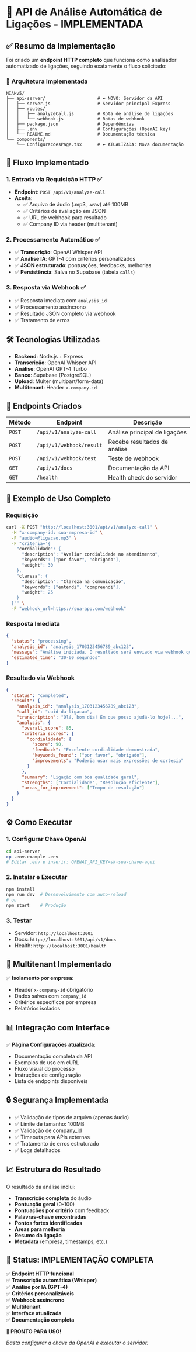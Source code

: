 # 🎯 API de Análise Automática de Ligações - IMPLEMENTADA

## ✅ Resumo da Implementação

Foi criado um **endpoint HTTP completo** que funciona como analisador automatizado de ligações, seguindo exatamente o fluxo solicitado:

### 🔧 Arquitetura Implementada

```
NIAHv5/
├── api-server/                    # ← NOVO: Servidor da API
│   ├── server.js                  # Servidor principal Express
│   ├── routes/
│   │   ├── analyzeCall.js         # Rota de análise de ligações
│   │   └── webhook.js             # Rotas de webhook
│   ├── package.json               # Dependências
│   ├── .env                       # Configurações (OpenAI key)
│   └── README.md                  # Documentação técnica
└── components/
    └── ConfiguracoesPage.tsx      # ← ATUALIZADA: Nova documentação
```

## 🚀 Fluxo Implementado

### 1. **Entrada via Requisição HTTP** ✅
- **Endpoint**: `POST /api/v1/analyze-call`
- **Aceita**:
  - ✅ Arquivo de áudio (.mp3, .wav) até 100MB
  - ✅ Critérios de avaliação em JSON
  - ✅ URL de webhook para resultado
  - ✅ Company ID via header (multitenant)

### 2. **Processamento Automático** ✅
- ✅ **Transcrição**: OpenAI Whisper API
- ✅ **Análise IA**: GPT-4 com critérios personalizados
- ✅ **JSON estruturado**: pontuações, feedbacks, melhorias
- ✅ **Persistência**: Salva no Supabase (tabela `calls`)

### 3. **Resposta via Webhook** ✅
- ✅ Resposta imediata com `analysis_id`
- ✅ Processamento assíncrono
- ✅ Resultado JSON completo via webhook
- ✅ Tratamento de erros

## 🛠️ Tecnologias Utilizadas

- **Backend**: Node.js + Express
- **Transcrição**: OpenAI Whisper API
- **Análise**: OpenAI GPT-4 Turbo
- **Banco**: Supabase (PostgreSQL)
- **Upload**: Multer (multipart/form-data)
- **Multitenant**: Header `x-company-id`

## 📡 Endpoints Criados

| Método | Endpoint | Descrição |
|--------|----------|-----------|
| `POST` | `/api/v1/analyze-call` | Análise principal de ligações |
| `POST` | `/api/v1/webhook/result` | Recebe resultados de análise |
| `POST` | `/api/v1/webhook/test` | Teste de webhook |
| `GET` | `/api/v1/docs` | Documentação da API |
| `GET` | `/health` | Health check do servidor |

## 🔄 Exemplo de Uso Completo

### Requisição
```bash
curl -X POST "http://localhost:3001/api/v1/analyze-call" \
  -H "x-company-id: sua-empresa-id" \
  -F "audio=@ligacao.mp3" \
  -F "criteria='{
    "cordialidade": {
      "description": "Avaliar cordialidade no atendimento",
      "keywords": ["por favor", "obrigado"],
      "weight": 30
    },
    "clareza": {
      "description": "Clareza na comunicação",
      "keywords": ["entendi", "compreendi"],
      "weight": 25
    }
  }'" \
  -F "webhook_url=https://sua-app.com/webhook"
```

### Resposta Imediata
```json
{
  "status": "processing",
  "analysis_id": "analysis_1703123456789_abc123",
  "message": "Análise iniciada. O resultado será enviado via webhook quando concluído.",
  "estimated_time": "30-60 segundos"
}
```

### Resultado via Webhook
```json
{
  "status": "completed",
  "result": {
    "analysis_id": "analysis_1703123456789_abc123",
    "call_id": "uuid-da-ligacao",
    "transcription": "Olá, bom dia! Em que posso ajudá-lo hoje?...",
    "analysis": {
      "overall_score": 85,
      "criteria_scores": {
        "cordialidade": {
          "score": 90,
          "feedback": "Excelente cordialidade demonstrada",
          "keywords_found": ["por favor", "obrigado"],
          "improvements": "Poderia usar mais expressões de cortesia"
        }
      },
      "summary": "Ligação com boa qualidade geral",
      "strengths": ["Cordialidade", "Resolução eficiente"],
      "areas_for_improvement": ["Tempo de resolução"]
    }
  }
}
```

## ⚙️ Como Executar

### 1. Configurar Chave OpenAI
```bash
cd api-server
cp .env.example .env
# Editar .env e inserir: OPENAI_API_KEY=sk-sua-chave-aqui
```

### 2. Instalar e Executar
```bash
npm install
npm run dev  # Desenvolvimento com auto-reload
# ou
npm start    # Produção
```

### 3. Testar
- Servidor: `http://localhost:3001`
- Docs: `http://localhost:3001/api/v1/docs`
- Health: `http://localhost:3001/health`

## 🏢 Multitenant Implementado

✅ **Isolamento por empresa**:
- Header `x-company-id` obrigatório
- Dados salvos com `company_id`
- Critérios específicos por empresa
- Relatórios isolados

## 📊 Integração com Interface

✅ **Página Configurações atualizada**:
- Documentação completa da API
- Exemplos de uso em cURL
- Fluxo visual do processo
- Instruções de configuração
- Lista de endpoints disponíveis

## 🔒 Segurança Implementada

- ✅ Validação de tipos de arquivo (apenas áudio)
- ✅ Limite de tamanho: 100MB
- ✅ Validação de company_id
- ✅ Timeouts para APIs externas
- ✅ Tratamento de erros estruturado
- ✅ Logs detalhados

## 📈 Estrutura do Resultado

O resultado da análise inclui:
- **Transcrição completa** do áudio
- **Pontuação geral** (0-100)
- **Pontuações por critério** com feedback
- **Palavras-chave encontradas**
- **Pontos fortes identificados**
- **Áreas para melhoria**
- **Resumo da ligação**
- **Metadata** (empresa, timestamps, etc.)

## 🎯 Status: IMPLEMENTAÇÃO COMPLETA

✅ **Endpoint HTTP funcional**  
✅ **Transcrição automática (Whisper)**  
✅ **Análise por IA (GPT-4)**  
✅ **Critérios personalizáveis**  
✅ **Webhook assíncrono**  
✅ **Multitenant**  
✅ **Interface atualizada**  
✅ **Documentação completa**  

**🚀 PRONTO PARA USO!**

*Basta configurar a chave da OpenAI e executar o servidor.* 